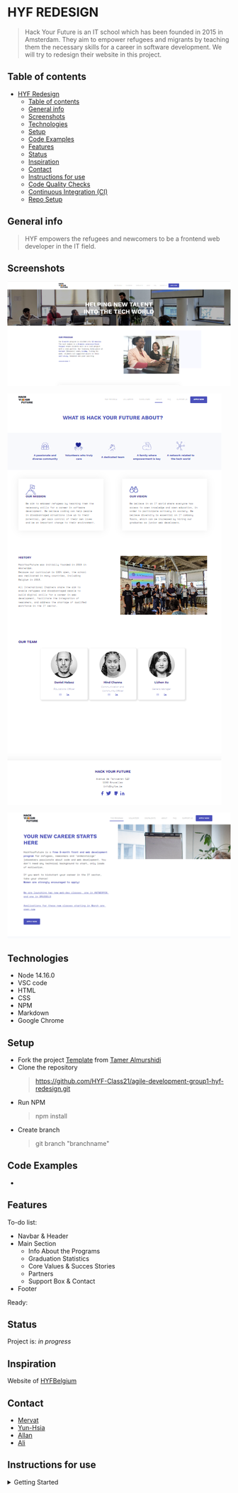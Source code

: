 # HYF REDESIGN

> Hack Your Future is an IT school which has been founded in 2015 in Amsterdam.
> They aim to empower refugees and migrants by teaching them the necessary
> skills for a career in software development. We will try to redesign their
> website in this project.

## Table of contents

- [HYF Redesign](#name-of-project)
  - [Table of contents](#table-of-contents)
  - [General info](#general-info)
  - [Screenshots](#screenshots)
  - [Technologies](#technologies)
  - [Setup](#setup)
  - [Code Examples](#code-examples)
  - [Features](#features)
  - [Status](#status)
  - [Inspiration](#inspiration)
  - [Contact](#contact)
  - [Instructions for use](#instructions-for-use)
  - [Code Quality Checks](#code-quality-checks)
  - [Continuous Integration (CI)](#continuous-integration-ci)
  - [Repo Setup](#repo-setup)

## General info

> HYF empowers the refugees and newcomers to be a frontend web developer in the
> IT field.

## Screenshots

![Example screenshot](/planning/images/Screenshot-2.png)

![Example screenshot](/planning/images/Screenshot-1.png)

![Example screenshot](/planning/images/Screenshot-3.png)

## Technologies

- Node 14.16.0
- VSC code
- HTML
- CSS
- NPM
- Markdown
- Google Chrome

## Setup

- Fork the project
  [Template](https://github.com/HackYourFutureBelgium/template-html-css) from
  [Tamer Almurshidi](https://github.com/talmurshidi)
- Clone the repository
  > <https://github.com/HYF-Class21/agile-development-group1-hyf-redesign.git>
- Run NPM
  > npm install
- Create branch
  > git branch "branchname"

## Code Examples

-

## Features

To-do list:

- Navbar & Header
- Main Section
  - Info About the Programs
  - Graduation Statistics
  - Core Values & Succes Stories
  - Partners
  - Support Box & Contact
- Footer

Ready:

## Status

Project is: _in progress_

## Inspiration

Website of [HYFBelgium](https://hackyourfuture.be/)

## Contact

- [Mervat](https://github.com/Mervatabuamro)
- [Yun-Hsia](https://github.com/yunhsiaho)
- [Allan](https://github.com/AllanSaku)
- [Ali](https://github.com/alisanlii)

## Instructions for use

<details>
  <summary>Getting Started</summary>

<!-- a guide to using this repository -->

1. `git clone git@github.com:HackYourFutureBelgium/template-markdown.git`
2. `cd template-markdown`
3. `npm install`

## Code Quality Checks

- `npm run format`: Makes sure all the code in this repository is well-formatted
  (looks good).
- `npm run lint:ls`: Checks to make sure all folder and file names match the
  repository conventions.
- `npm run lint:md`: Will lint all of the Markdown files in this repository.
- `npm run lint:css`: Will lint all of the CSS files in this repository.
- `npm run validate:html`: Validates all HTML files in your project.
- `npm run spell-check`: Goes through all the files in this repository looking
  for words it doesn't recognize. Just because it says something is a mistake
  doesn't mean it is! It doesn't know every word in the world. You can add new
  correct words to the [./.cspell.json](./.cspell.json) file so they won't cause
  an error.
- `npm run accessibility -- ./path/to/file.html`: Runs an accessibility analysis
  on all HTML files in the given path and writes the report to
  `/accessibility_report`

## Continuous Integration (CI)

When you open a PR to `main`/`master` in your repository, GitHub will
automatically do a linting check on the code in this repository, you can see
this in the[./.github/workflows/lint.yml](./.github/workflows/lint.yml) file.

If the linting fails, you will not be able to merge the PR. You can double check
that your code will pass before pushing by running the code quality scripts
locally.

## Repo Setup

- Give each member **_write_** access to the repo (if it's a group project)
- Turn on GitHub Pages and put a link to your website in the repo's description
- Turn on GitHub Actions
- In _General_ Section > check **Discussions**
- In the _Branches_ section of your repo's settings make sure the
  `master`/`main` branch must:
  - "_Require a pull request before merging_"
  - "_Require approvals_"
  - "_Dismiss stale pull request approvals when new commits are pushed_"
  - "_Require status checks to pass before merging_"
  - "_Require branches to be up to date before merging_"
  - "_Do not allow bypassing the above settings_"

</details>
